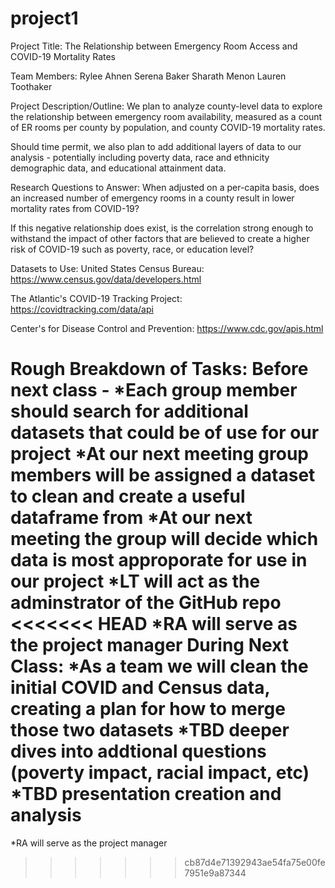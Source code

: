 # project1
Project Title: 
The Relationship between Emergency Room Access and COVID-19 Mortality Rates

Team Members:
Rylee Ahnen
Serena Baker
Sharath Menon
Lauren Toothaker

Project Description/Outline:
We plan to analyze county-level data to explore the relationship between emergency room availability, measured as a count of ER rooms per county by population, and county COVID-19 mortality rates.

Should time permit, we also plan to add additional layers of data to our analysis - potentially including poverty data, race and ethnicity demographic data, and educational attainment data.

Research Questions to Answer:
When adjusted on a per-capita basis, does an increased number of emergency rooms in a county result in lower mortality rates from COVID-19?

If this negative relationship does exist, is the correlation strong enough to withstand the impact of other factors that are believed to create a higher risk of COVID-19 such as poverty, race, or education level?

Datasets to Use:
United States Census Bureau: https://www.census.gov/data/developers.html

The Atlantic's COVID-19 Tracking Project: https://covidtracking.com/data/api

Center's for Disease Control and Prevention: https://www.cdc.gov/apis.html

Rough Breakdown of Tasks:
Before next class -
*Each group member should search for additional datasets that could be of use for our project
*At our next meeting group members will be assigned a dataset to clean and create a useful dataframe from
*At our next meeting the group will decide which data is most approporate for use in our project
*LT will act as the adminstrator of the GitHub repo
<<<<<<< HEAD
*RA will serve as the project manager
During Next Class:
*As a team we will clean the initial COVID and Census data, creating a plan for how to merge those two datasets
*TBD deeper dives into addtional questions (poverty impact, racial impact, etc)
*TBD presentation creation and analysis
=======
*RA will serve as the project manager
>>>>>>> cb87d4e71392943ae54fa75e00fe7951e9a87344


